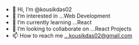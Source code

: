 - 👋 Hi, I’m @kousikdas02
- 👀 I’m interested in ...Web Development
- 🌱 I’m currently learning ...React
- 💞️ I’m looking to collaborate on ...React Projects
- 📫 How to reach me ...kousikdas02@gmail.com

<!---
kousikdas02/kousikdas02 is a ✨ special ✨ repository because its `README.md` (this file) appears on your GitHub profile.
You can click the Preview link to take a look at your changes.
--->
